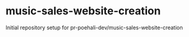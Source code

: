 # music-sales-website-creation

Initial repository setup for pr-poehali-dev/music-sales-website-creation